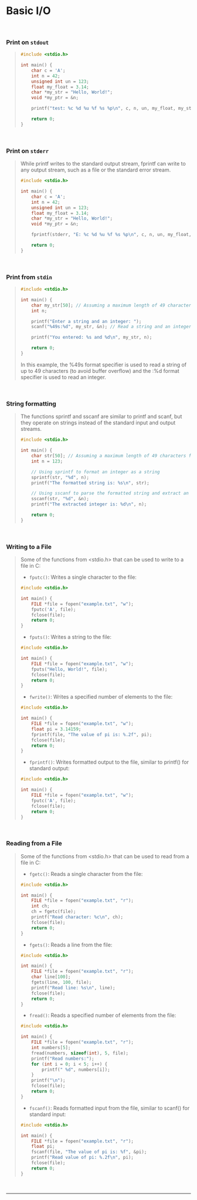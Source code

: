 # Basic I/O

<br>

### Print on `stdout`

<blockquote>

```c
#include <stdio.h>

int main() {
    char c = 'A';
    int n = 42;
    unsigned int un = 123;
    float my_float = 3.14;
    char *my_str = "Hello, World!";
    void *my_ptr = &n;

    printf("test: %c %d %u %f %s %p\n", c, n, un, my_float, my_str, my_ptr);

    return 0;
}

```

</blockquote>
  
<br>

### Print on `stderr`

<blockquote>

While printf writes to the standard output stream, fprintf can write to any output stream, such as a file or the standard error stream.

```c
#include <stdio.h>

int main() {
    char c = 'A';
    int n = 42;
    unsigned int un = 123;
    float my_float = 3.14;
    char *my_str = "Hello, World!";
    void *my_ptr = &n;

    fprintf(stderr, "E: %c %d %u %f %s %p\n", c, n, un, my_float, my_str, my_ptr);

    return 0;
}

```

</blockquote>
  
<br>

### Print from `stdin`

<blockquote>

```c
#include <stdio.h>

int main() {
    char my_str[50]; // Assuming a maximum length of 49 characters for the string
    int n;

    printf("Enter a string and an integer: ");
    scanf("%49s:%d", my_str, &n); // Read a string and an integer from the user

    printf("You entered: %s and %d\n", my_str, n);

    return 0;
}

```

In this example, the %49s format specifier is used to read a string of up to 49 characters (to avoid buffer overflow) and the :%d format specifier is used to read an integer.

</blockquote>
  
<br>

### String formatting

<blockquote>

The functions sprintf and sscanf are similar to printf and scanf, but they operate on strings instead of the standard input and output streams.

```c
#include <stdio.h>

int main() {
    char str[50]; // Assuming a maximum length of 49 characters for the string
    int n = 123;

    // Using sprintf to format an integer as a string
    sprintf(str, "%d", n);
    printf("The formatted string is: %s\n", str);

    // Using sscanf to parse the formatted string and extract an integer
    sscanf(str, "%d", &n);
    printf("The extracted integer is: %d\n", n);

    return 0;
}

```

</blockquote>
  
<br>

### Writing to a File

<blockquote>

Some of the functions from <stdio.h> that can be used to write to a file in C:

- `fputc()`: Writes a single character to the file:

```c
#include <stdio.h>

int main() {
    FILE *file = fopen("example.txt", "w");
    fputc('A', file);
    fclose(file);
    return 0;
}
```
- `fputs()`: Writes a string to the file:

```c
#include <stdio.h>

int main() {
    FILE *file = fopen("example.txt", "w");
    fputs("Hello, World!", file);
    fclose(file);
    return 0;
}

```
- `fwrite()`: Writes a specified number of elements to the file:

```c
#include <stdio.h>

int main() {
    FILE *file = fopen("example.txt", "w");
    float pi = 3.14159;
    fprintf(file, "The value of pi is: %.2f", pi);
    fclose(file);
    return 0;
}


```
- `fprintf()`: Writes formatted output to the file, similar to printf() for standard output:
```c
#include <stdio.h>

int main() {
    FILE *file = fopen("example.txt", "w");
    fputc('A', file);
    fclose(file);
    return 0;
}
```

</blockquote>
  
<br>

### Reading from a File

<blockquote>

Some of the functions from <stdio.h> that can be used to read from a file in C:
- `fgetc()`: Reads a single character from the file:

```c
#include <stdio.h>

int main() {
    FILE *file = fopen("example.txt", "r");
    int ch;
    ch = fgetc(file);
    printf("Read character: %c\n", ch);
    fclose(file);
    return 0;
}

```
- `fgets()`: Reads a line from the file:
```c
#include <stdio.h>

int main() {
    FILE *file = fopen("example.txt", "r");
    char line[100];
    fgets(line, 100, file);
    printf("Read line: %s\n", line);
    fclose(file);
    return 0;
}

```
- `fread()`: Reads a specified number of elements from the file:
```c
#include <stdio.h>

int main() {
    FILE *file = fopen("example.txt", "r");
    int numbers[5];
    fread(numbers, sizeof(int), 5, file);
    printf("Read numbers:");
    for (int i = 0; i < 5; i++) {
        printf(" %d", numbers[i]);
    }
    printf("\n");
    fclose(file);
    return 0;
}

```
- `fscanf()`: Reads formatted input from the file, similar to scanf() for standard input:
```c
#include <stdio.h>

int main() {
    FILE *file = fopen("example.txt", "r");
    float pi;
    fscanf(file, "The value of pi is: %f", &pi);
    printf("Read value of pi: %.2f\n", pi);
    fclose(file);
    return 0;
}

```

</blockquote>
  
<br>

---

